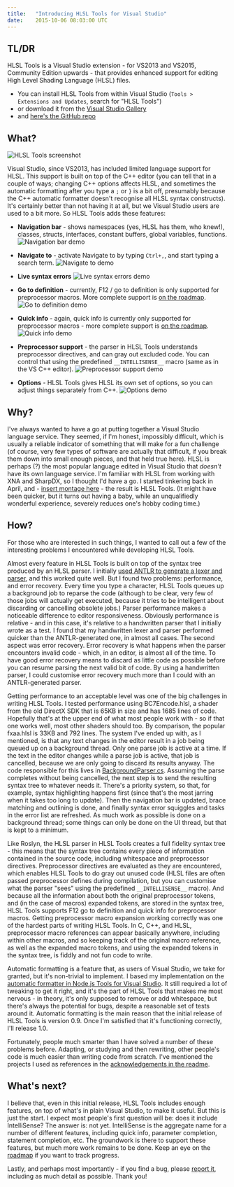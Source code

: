 ```yaml
---
title:   "Introducing HLSL Tools for Visual Studio"
date:    2015-10-06 08:03:00 UTC
---
```


## TL/DR

HLSL Tools is a Visual Studio extension - for VS2013 and VS2015, Community Edition upwards - that provides enhanced support for editing High Level Shading Language (HLSL) files.

* You can install HLSL Tools from within Visual Studio (`Tools > Extensions and Updates`, search for "HLSL Tools")
* or download it from the [Visual Studio Gallery](https://visualstudiogallery.msdn.microsoft.com/75ddd3be-6eda-4433-a850-458b51186658)
* and [here's the GitHub repo](https://github.com/tgjones/HlslTools)

## What?

![HLSL Tools screenshot](/assets/560f4b98f51f27f694000002/standard/hlsl-tools.png)

Visual Studio, since VS2013, has included limited language support for HLSL. This support is built on top of the C++ editor (you can tell that in a couple of ways; changing C++ options affects HLSL, and sometimes the automatic formatting after you type a `;` or `}` is a bit off, presumably because the C++ automatic formatter doesn't recognise all HLSL syntax constructs). It's certainly better than not having it at all, but we Visual Studio users are used to a bit more. So HLSL Tools adds these features:

* **Navigation bar** - shows namespaces (yes, HLSL has them, who knew!), classes, structs, interfaces, constant buffers, global variables, functions.
  ![Navigation bar demo](https://github.com/tgjones/HlslTools/raw/master/art/navigation-bar.gif)

* **Navigate to** - activate Navigate to by typing `Ctrl+,`, and start typing a search term.
  ![Navigate to demo](https://github.com/tgjones/HlslTools/raw/master/art/navigate-to.gif)

* **Live syntax errors**
  ![Live syntax errors demo](https://github.com/tgjones/HlslTools/raw/master/art/live-errors.gif)

* **Go to definition** - currently, F12 / go to definition is only supported for preprocessor macros. More complete support is [on the roadmap](https://github.com/tgjones/HlslTools/blob/master/CHANGELOG.md).
  ![Go to definition demo](https://github.com/tgjones/HlslTools/raw/master/art/go-to-definition.gif)

* **Quick info** - again, quick info is currently only supported for preprocessor macros - more complete support is [on the roadmap](https://github.com/tgjones/HlslTools/blob/master/CHANGELOG.md).
  ![Quick info demo](https://github.com/tgjones/HlslTools/raw/master/art/quick-info.gif)

* **Preprocessor support** - the parser in HLSL Tools understands preprocessor directives, and can gray out excluded code. You can control that using the predefined `__INTELLISENSE__` macro (same as in the VS C++ editor).
  ![Preprocessor support demo](https://github.com/tgjones/HlslTools/raw/master/art/intellisense-macro.gif)

* **Options** - HLSL Tools gives HLSL its own set of options, so you can adjust things separately from C++.
  ![Options demo](https://github.com/tgjones/HlslTools/raw/master/art/options.gif)

## Why?

I've always wanted to have a go at putting together a Visual Studio language service. They seemed, if I'm honest, impossibly difficult, which is usually a reliable indicator of something that will make for a fun challenge (of course, very few types of software are actually that difficult, if you break them down into small enough pieces, and that held true here). HLSL is perhaps (?) the most popular language edited in Visual Studio that *doesn't* have its own language service. I'm familiar with HLSL from working with XNA and SharpDX, so I thought I'd have a go. I started tinkering back in April, and - [insert montage here](https://www.youtube.com/watch?v=pFrMLRQIT_k) - the result is HLSL Tools. (It might have been quicker, but it turns out having a baby, while an unqualifiedly wonderful experience, severely reduces one's hobby coding time.)

## How?

For those who are interested in such things, I wanted to call out a few of the interesting problems I encountered while developing HLSL Tools.

Almost every feature in HLSL Tools is built on top of the syntax tree produced by an HLSL parser. I initially [used ANTLR to generate a lexer and parser](https://gist.github.com/tgjones/d8df1d9a8e695b7d25ce), and this worked quite well. But I found two problems: performance, and error recovery. Every time you type a character, HLSL Tools queues up a background job to reparse the code (although to be clear, very few of those jobs will actually get executed, because it tries to be intelligent about discarding or cancelling obsolete jobs.) Parser performance makes a noticeable difference to editor responsiveness. Obviously performance is relative - and in this case, it's relative to a handwritten parser that I initially wrote as a test. I found that my handwritten lexer and parser performed quicker than the ANTLR-generated one, in almost all cases. The second aspect was error recovery. Error recovery is what happens when the parser encounters invalid code - which, in an editor, is almost all of the time. To have good error recovery means to discard as little code as possible before you can resume parsing the next valid bit of code. By using a handwritten parser, I could customise error recovery much more than I could with an ANTLR-generated parser.

Getting performance to an acceptable level was one of the big challenges in writing HLSL Tools. I tested performance using BC7Encode.hlsl, a shader from the old DirectX SDK that is 65KB in size and has 1685 lines of code. Hopefully that's at the upper end of what most people work with - so if that one works well, most other shaders should too. By comparison, the popular fxaa.hlsl is 33KB and 792 lines. The system I've ended up with, as I mentioned, is that any text changes in the editor result in a job being queued up on a background thread. Only one parse job is active at a time. If the text in the editor changes while a parse job is active, that job is cancelled, because we are only going to discard its results anyway. The code responsible for this lives in [BackgroundParser.cs](https://github.com/tgjones/HlslTools/blob/master/src/HlslTools.VisualStudio/Parsing/BackgroundParser.cs). Assuming the parse completes without being cancelled, the next step is to send the resulting syntax tree to whatever needs it. There's a priority system, so that, for example, syntax highlighting happens first (since that's the most jarring when it takes too long to update). Then the navigation bar is updated, brace matching and outlining is done, and finally syntax error squiggles and tasks in the error list are refreshed. As much work as possible is done on a background thread; some things can only be done on the UI thread, but that is kept to a minimum.

Like Roslyn, the HLSL parser in HLSL Tools creates a full fidelity syntax tree - this means that the syntax tree contains every piece of information contained in the source code, including whitespace and preprocessor directives. Preprocessor directives are evaluated as they are encountered, which enables HLSL Tools to do gray out unused code (HLSL files are often passed preprocessor defines during compilation, but you can customise what the parser "sees" using the predefined `__INTELLISENSE__` macro). And because all the information about both the original preprocessor tokens, and (in the case of macros) expanded tokens, are stored in the syntax tree, HLSL Tools supports F12 go to definition and quick info for preprocessor macros. Getting preprocessor macro expansion working correctly was one of the hardest parts of writing HLSL Tools. In C, C++, and HLSL, preprocessor macro references can appear basically anywhere, including within other macros, and so keeping track of the original macro reference, as well as the expanded macro tokens, and using the expanded tokens in the syntax tree, is fiddly and not fun code to write.

Automatic formatting is a feature that, as users of Visual Studio, we take for granted, but it's non-trivial to implement. I based my implementation on the [automatic formatter in Node.js Tools for Visual Studio](https://github.com/Microsoft/nodejstools/blob/master/Nodejs/Product/Analysis/Formatting/FormattingVisitor.cs). It still required a lot of tweaking to get it right, and it's the part of HLSL Tools that makes me most nervous - in theory, it's only supposed to remove or add whitespace, but there's always the potential for bugs, despite a reasonable set of tests around it. Automatic formatting is the main reason that the initial release of HLSL Tools is version 0.9. Once I'm satisfied that it's functioning correctly, I'll release 1.0.

Fortunately, people much smarter than I have solved a number of these problems before. Adapting, or studying and then rewriting, other people's code is much easier than writing code from scratch. I've mentioned the projects I used as references in the [acknowledgements in the readme](https://github.com/tgjones/HlslTools#acknowledgements).

## What's next?

I believe that, even in this initial release, HLSL Tools includes enough features, on top of what's in plain Visual Studio, to make it useful. But this is just the start. I expect most people's first question will be: does it include IntelliSense? The answer is: not yet. IntelliSense is the aggregate name for a number of different features, including quick info, parameter completion, statement completion, etc. The groundwork is there to support these features, but much more work remains to be done. Keep an eye on the [roadmap](https://github.com/tgjones/HlslTools#acknowledgements) if you want to track progress.

Lastly, and perhaps most importantly - if you find a bug, please [report it](https://github.com/tgjones/HlslTools/issues), including as much detail as possible. Thank you!